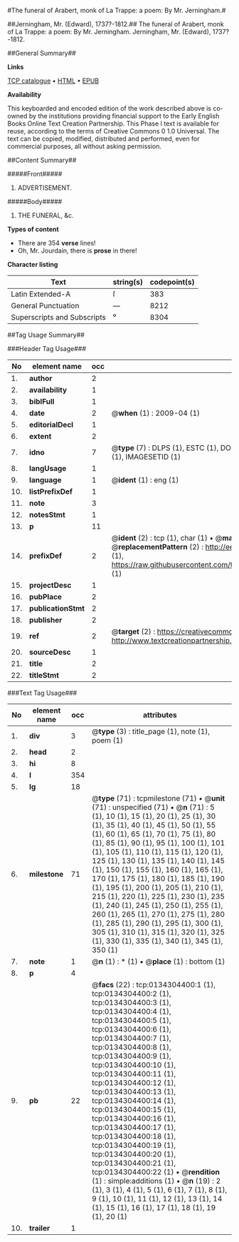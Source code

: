 #The funeral of Arabert, monk of La Trappe: a poem: By Mr. Jerningham.#

##Jerningham, Mr. (Edward), 1737?-1812.##
The funeral of Arabert, monk of La Trappe: a poem: By Mr. Jerningham.
Jerningham, Mr. (Edward), 1737?-1812.

##General Summary##

**Links**

[TCP catalogue](http://www.ota.ox.ac.uk/tcp/)  • 
[HTML](http://tei.it.ox.ac.uk/tcp/Texts-HTML/free/004/004806540.html)  • 
[EPUB](http://tei.it.ox.ac.uk/tcp/Texts-EPUB/free/004/004806540.epub)

**Availability**

This keyboarded and encoded edition of the
	       work described above is co-owned by the institutions
	       providing financial support to the Early English Books
	       Online Text Creation Partnership. This Phase I text is
	       available for reuse, according to the terms of Creative
	       Commons 0 1.0 Universal. The text can be copied,
	       modified, distributed and performed, even for
	       commercial purposes, all without asking permission.


##Content Summary##

#####Front#####

1. ADVERTISEMENT.

#####Body#####

1. THE FUNERAL, &c.

**Types of content**

  * There are 354 **verse** lines!
  * Oh, Mr. Jourdain, there is **prose** in there!

**Character listing**


|Text|string(s)|codepoint(s)|
|---|---|---|
|Latin Extended-A|ſ|383|
|General Punctuation|—|8212|
|Superscripts             and Subscripts|⁰|8304|

##Tag Usage Summary##

###Header Tag Usage###

|No|element name|occ|attributes|
|---|---|---|---|
|1.|__author__|2||
|2.|__availability__|1||
|3.|__biblFull__|1||
|4.|__date__|2| @__when__ (1) : 2009-04 (1)|
|5.|__editorialDecl__|1||
|6.|__extent__|2||
|7.|__idno__|7| @__type__ (7) : DLPS (1), ESTC (1), DOCNO (1), TCP (1), GALEDOCNO (1), CONTENTSET (1), IMAGESETID (1)|
|8.|__langUsage__|1||
|9.|__language__|1| @__ident__ (1) : eng (1)|
|10.|__listPrefixDef__|1||
|11.|__note__|3||
|12.|__notesStmt__|1||
|13.|__p__|11||
|14.|__prefixDef__|2| @__ident__ (2) : tcp (1), char (1)  •  @__matchPattern__ (2) : ([0-9\-]+):([0-9IVX]+) (1), (.+) (1)  •  @__replacementPattern__ (2) : http://eebo.chadwyck.com/downloadtiff?vid=$1&page=$2 (1), https://raw.githubusercontent.com/textcreationpartnership/Texts/master/tcpchars.xml#$1 (1)|
|15.|__projectDesc__|1||
|16.|__pubPlace__|2||
|17.|__publicationStmt__|2||
|18.|__publisher__|2||
|19.|__ref__|2| @__target__ (2) : https://creativecommons.org/publicdomain/zero/1.0/ (1), http://www.textcreationpartnership.org/docs/. (1)|
|20.|__sourceDesc__|1||
|21.|__title__|2||
|22.|__titleStmt__|2||


###Text Tag Usage###

|No|element name|occ|attributes|
|---|---|---|---|
|1.|__div__|3| @__type__ (3) : title_page (1), note (1), poem (1)|
|2.|__head__|2||
|3.|__hi__|8||
|4.|__l__|354||
|5.|__lg__|18||
|6.|__milestone__|71| @__type__ (71) : tcpmilestone (71)  •  @__unit__ (71) : unspecified (71)  •  @__n__ (71) : 5 (1), 10 (1), 15 (1), 20 (1), 25 (1), 30 (1), 35 (1), 40 (1), 45 (1), 50 (1), 55 (1), 60 (1), 65 (1), 70 (1), 75 (1), 80 (1), 85 (1), 90 (1), 95 (1), 100 (1), 101 (1), 105 (1), 110 (1), 115 (1), 120 (1), 125 (1), 130 (1), 135 (1), 140 (1), 145 (1), 150 (1), 155 (1), 160 (1), 165 (1), 170 (1), 175 (1), 180 (1), 185 (1), 190 (1), 195 (1), 200 (1), 205 (1), 210 (1), 215 (1), 220 (1), 225 (1), 230 (1), 235 (1), 240 (1), 245 (1), 250 (1), 255 (1), 260 (1), 265 (1), 270 (1), 275 (1), 280 (1), 285 (1), 290 (1), 295 (1), 300 (1), 305 (1), 310 (1), 315 (1), 320 (1), 325 (1), 330 (1), 335 (1), 340 (1), 345 (1), 350 (1)|
|7.|__note__|1| @__n__ (1) : * (1)  •  @__place__ (1) : bottom (1)|
|8.|__p__|4||
|9.|__pb__|22| @__facs__ (22) : tcp:0134304400:1 (1), tcp:0134304400:2 (1), tcp:0134304400:3 (1), tcp:0134304400:4 (1), tcp:0134304400:5 (1), tcp:0134304400:6 (1), tcp:0134304400:7 (1), tcp:0134304400:8 (1), tcp:0134304400:9 (1), tcp:0134304400:10 (1), tcp:0134304400:11 (1), tcp:0134304400:12 (1), tcp:0134304400:13 (1), tcp:0134304400:14 (1), tcp:0134304400:15 (1), tcp:0134304400:16 (1), tcp:0134304400:17 (1), tcp:0134304400:18 (1), tcp:0134304400:19 (1), tcp:0134304400:20 (1), tcp:0134304400:21 (1), tcp:0134304400:22 (1)  •  @__rendition__ (1) : simple:additions (1)  •  @__n__ (19) : 2 (1), 3 (1), 4 (1), 5 (1), 6 (1), 7 (1), 8 (1), 9 (1), 10 (1), 11 (1), 12 (1), 13 (1), 14 (1), 15 (1), 16 (1), 17 (1), 18 (1), 19 (1), 20 (1)|
|10.|__trailer__|1||
